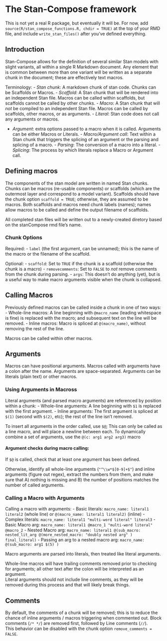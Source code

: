 
<!-- README.md is generated from README.Rmd. Please edit that file -->

# The Stan-Compose framework

This is not yet a real R package, but eventually it will be. For now,
add `source(R/stan_compose_functions.R, chdir = TRUE)` at the top of
your RMD file, and include `write_stan_files()` after you’ve defined
everything.

## Introduction

Stan-Compose allows for the definition of several similar Stan models
with slight variants, all within a single R Markdown document. Any
element that is common between more than one variant will be written as
a separate chunk in the document; these are effectively text macros.

Terminology: - *Stan chunk*: A markdown chunk of stan code. Chunks can
be Scaffolds or Macros. - *Scaffold*: A Stan chunk that will be rendered
into an independent Stan file. Macros can be called within scaffolds,
but scaffolds cannot be called by other chunks. - *Macro*: A Stan chunk
that will *not* be compiled to an independent Stan file. Macros can be
called by scaffolds, other macros, or as arguments. - *Literal*: Stan
code does not call any arguments or macros.  
- *Argument*: extra options passed to a macro when it is called.
Arguments can be either Macros or Literals. - *Macro/Argument call*:
Text within a Stan chunk that triggers the splicing of an argument or
the parsing and splicing of a macro. - *Parsing*: The conversion of a
macro into a literal. - *Splicing*: The process by which literals
replace a Macro or Argument call.

## Defining macros

The components of the stan model are written in named Stan chunks.
Chunks can be macros (re-usable components) or scaffolds (which are the
outermost layer and correspond to a model variant). Scaffolds should
have the chunk option `scaffold = TRUE`; otherwise, they are assumed to
be macros. Both scaffolds and macros need chunk labels (names); names
allow macros to be called and define the output filename of scaffolds.

All completed stan files will be written out to a newly-created diretory
based on the stanCompose rmd file’s name.

### Chunk Options

Required: - `label` (the first argument, can be unnamed); this is the
name of the macro or the filename of the scaffold.

Optional: - `scaffold`: Set to `TRUE` if the chunk is a scaffold
(otherwise the chunk is a macro) - `removecomments`: Set to `FALSE` to
*not* remove comments from the chunk during parsing. - `args`: This
doesn’t do anything (yet), but is a useful way to make macro arguments
visible when the chunk is collapsed.

## Calling Macros

Previously defined macros can be called inside a chunk in one of two
ways: - Whole-line macros: A line beginning with `@macro_name` (leading
whitespace is fine) is replaced with the macro; and subsequent text on
the line will be removed. - Inline macros: Macro is spliced at
`@(macro_name)`, without removing the rest of the line.

Macros can be called within other macros.

## Arguments

Macros can have positional arguments. Macros called with arguments have
a colon after the name. Arguments are space-separated. Arguments can be
literals (plain text) or other macros.

### Using Arguments in Macross

Literal arguments (and parsed macro arguments) are referenced by
position within a chunk: - Whole-line arguments: A line beginning with
`$1` is replaced with the first argument. - Inline arguments: The first
argument is spliced at `$(1)` (second with `$(2)`, etc); the rest of the
line isn’t removed.

To insert all arguments in the order called, use `$@`; This can only be
called as a line macro, and will place a newline between each. To
dynamically combine a set of arguments, use the `@(c: arg1 arg2 arg3)`
macro

#### Argument checks during macro calling:

If `$@` is called, check that at least one argument has been defined.

Otherwise, identify all whole-line arguments (`"^\\w*$[0-9]+$"`) and
inline arguments (figure out regex), extract the numbers from them, and
make sure that A) nothing is missing and B) the number of positions
matches the number of called arguments.

### Calling a Macro with Arguments

Calling a macro with arguments: - Basic literals:
`macro_name: literal1 literal2` (whole line) or
`@(macro_name: literal1 literal2)` (inline) - Complex literals:
`macro_name: literal1 "multi-word literal" literal3` - Basic Macro arg:
`macro_name: literal1 @macro_1 "multi-word literal" @macro_2` - Nested
Macro arg:
`macro_name: literal1 @(sub_macro: nested_lit_arg @(more_nested_macro: "doubly nested arg" ) final_literal)` -
Passing an arg to a nested macro arg:
`macro_name: @(sub_macro: arg1 $(5) )`

Macro arguments are parsed into literals, then treated like literal
arguments.

Whole-line macros will have trailing comments removed prior to checking
for arguments; all other text after the colon will be interpreted as an
argument.  
Literal arguments should not include line comments, as they will be
removed during this process and that will likely break things.

## Comments

By default, the comments of a chunk will be removed; this is to reduce
the chance of inline arguments / macros triggering when commented out.
Block comments (`/* */`) are removed first, followed by Line comments
(`//`).  
This behavior can be disabled with the chunk option
`remove_comments = FALSE`.

<!-- ## TODO List: -->
<!-- 1. ERROR: Including two @() calls on the same line doesn't seem to work.  Test case is the arguments calling @(fit_ode_common_args); if it's on the same line as @(sim_fit_ode_common_args), it doesn't get replaced. -->
<!-- 2. Make a rendering target for stan_compose documents. -->
<!-- 3. Add tests for the rendering/engine functions. -->
<!-- 4. Make into a package. -->

